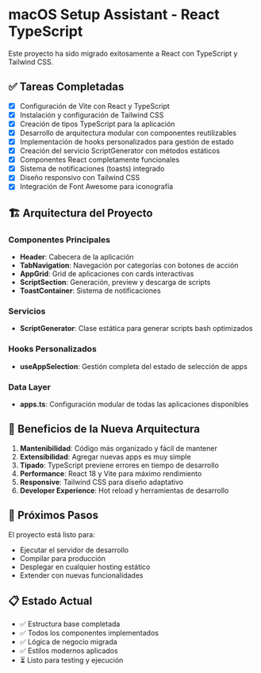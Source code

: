 # macOS Setup Assistant - React TypeScript

Este proyecto ha sido migrado exitosamente a React con TypeScript y Tailwind CSS.

## ✅ Tareas Completadas

- [x] Configuración de Vite con React y TypeScript
- [x] Instalación y configuración de Tailwind CSS
- [x] Creación de tipos TypeScript para la aplicación
- [x] Desarrollo de arquitectura modular con componentes reutilizables
- [x] Implementación de hooks personalizados para gestión de estado
- [x] Creación del servicio ScriptGenerator con métodos estáticos
- [x] Componentes React completamente funcionales
- [x] Sistema de notificaciones (toasts) integrado
- [x] Diseño responsivo con Tailwind CSS
- [x] Integración de Font Awesome para iconografía

## 🏗️ Arquitectura del Proyecto

### Componentes Principales
- **Header**: Cabecera de la aplicación
- **TabNavigation**: Navegación por categorías con botones de acción
- **AppGrid**: Grid de aplicaciones con cards interactivas
- **ScriptSection**: Generación, preview y descarga de scripts
- **ToastContainer**: Sistema de notificaciones

### Servicios
- **ScriptGenerator**: Clase estática para generar scripts bash optimizados

### Hooks Personalizados
- **useAppSelection**: Gestión completa del estado de selección de apps

### Data Layer
- **apps.ts**: Configuración modular de todas las aplicaciones disponibles

## 🎯 Beneficios de la Nueva Arquitectura

1. **Mantenibilidad**: Código más organizado y fácil de mantener
2. **Extensibilidad**: Agregar nuevas apps es muy simple
3. **Tipado**: TypeScript previene errores en tiempo de desarrollo
4. **Performance**: React 18 y Vite para máximo rendimiento
5. **Responsive**: Tailwind CSS para diseño adaptativo
6. **Developer Experience**: Hot reload y herramientas de desarrollo

## 🚀 Próximos Pasos

El proyecto está listo para:
- Ejecutar el servidor de desarrollo
- Compilar para producción
- Desplegar en cualquier hosting estático
- Extender con nuevas funcionalidades

## 📋 Estado Actual

- ✅ Estructura base completada
- ✅ Todos los componentes implementados
- ✅ Lógica de negocio migrada
- ✅ Estilos modernos aplicados
- ⏳ Listo para testing y ejecución
